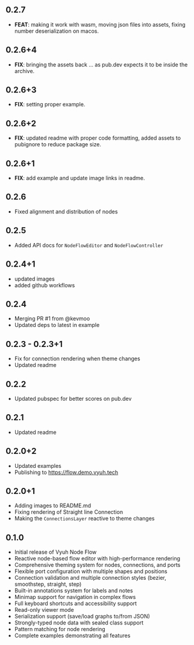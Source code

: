 ## 0.2.7

 - **FEAT**: making it work with wasm, moving json files into assets, fixing number deserialization on macos.

## 0.2.6+4

 - **FIX**: bringing the assets back ... as pub.dev expects it to be inside the archive.

## 0.2.6+3

 - **FIX**: setting proper example.

## 0.2.6+2

 - **FIX**: updated readme with proper code formatting, added assets to pubignore to reduce package size.

## 0.2.6+1

 - **FIX**: add example and update image links in readme.

## 0.2.6

 - Fixed alignment and distribution of nodes

## 0.2.5

- Added API docs for `NodeFlowEditor` and `NodeFlowController`

## 0.2.4+1

- updated images
- added github workflows

## 0.2.4

- Merging PR #1 from @kevmoo
- Updated deps to latest in example

## 0.2.3 - 0.2.3+1

- Fix for connection rendering when theme changes
- Updated readme

## 0.2.2

- Updated pubspec for better scores on pub.dev

## 0.2.1

- Updated readme

## 0.2.0+2

- Updated examples
- Publishing to https://flow.demo.vyuh.tech

## 0.2.0+1

- Adding images to README.md
- Fixing rendering of Straight line Connection
- Making the `ConnectionsLayer` reactive to theme changes

## 0.1.0

- Initial release of Vyuh Node Flow
- Reactive node-based flow editor with high-performance rendering
- Comprehensive theming system for nodes, connections, and ports
- Flexible port configuration with multiple shapes and positions
- Connection validation and multiple connection styles (bezier, smoothstep,
  straight, step)
- Built-in annotations system for labels and notes
- Minimap support for navigation in complex flows
- Full keyboard shortcuts and accessibility support
- Read-only viewer mode
- Serialization support (save/load graphs to/from JSON)
- Strongly-typed node data with sealed class support
- Pattern matching for node rendering
- Complete examples demonstrating all features
